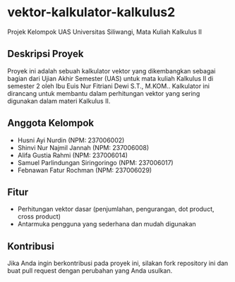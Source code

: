 # vektor-kalkulator-kalkulus2
Projek Kelompok UAS Universitas Siliwangi, Mata Kuliah Kalkulus II

## Deskripsi Proyek
Proyek ini adalah sebuah kalkulator vektor yang dikembangkan sebagai bagian dari Ujian Akhir Semester (UAS) untuk mata kuliah Kalkulus II di semester 2 oleh Ibu Euis Nur Fitriani Dewi S.T., M.KOM.. Kalkulator ini dirancang untuk membantu dalam perhitungan vektor yang sering digunakan dalam materi Kalkulus II.

## Anggota Kelompok
- Husni Ayi Nurdin (NPM: 237006002)
- Shinvi Nur Najmil Jannah (NPM: 237006008)
- Alifa Gustia Rahmi (NPM: 237006014)
- Samuel Parlindungan Siringoringo (NPM: 237006017)
- Febnawan Fatur Rochman (NPM: 237006029)

## Fitur
- Perhitungan vektor dasar (penjumlahan, pengurangan, dot product, cross product)
- Antarmuka pengguna yang sederhana dan mudah digunakan

## Kontribusi
Jika Anda ingin berkontribusi pada proyek ini, silakan fork repository ini dan buat pull request dengan perubahan yang Anda usulkan.
